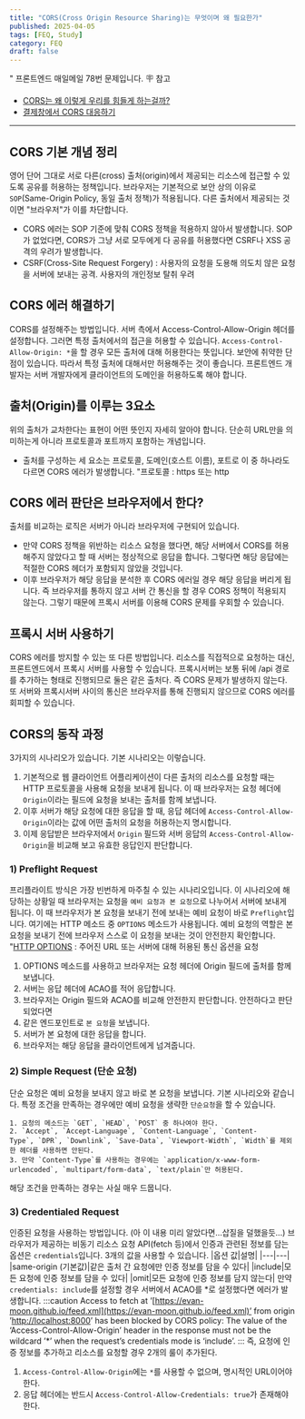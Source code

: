 ```yaml
---
title: "CORS(Cross Origin Resource Sharing)는 무엇이며 왜 필요한가"
published: 2025-04-05
tags: [FEQ, Study]
category: FEQ
draft: false
---
```

" 프론트엔드 매일메일 78번 문제입니다.
🪧 참고
- [CORS는 왜 이렇게 우리를 힘들게 하는걸까?](https://evan-moon.github.io/2020/05/21/about-cors/)
- [결제창에서 CORS 대응하기](https://docs.tosspayments.com/blog/payment-window-cors-error)
---
## CORS 기본 개념 정리
영어 단어 그대로 서로 다른(cross) 출처(origin)에서 제공되는 리소스에 접근할 수 있도록 공유를 허용하는 정책입니다.
브라우저는 기본적으로 보안 상의 이유로 `SOP`(Same-Origin Policy, 동일 출처 정책)가 적용됩니다. 다른 출처에서 제공되는 것이면 "브라우저"가 이를 차단합니다.
- CORS 에러는 SOP 기준에 맞춰 CORS 정책을 적용하지 않아서 발생합니다.
SOP가 없었다면, CORS가 그냥 서로 모두에게 다 공유를 허용했다면 CSRF나 XSS 공격의 우려가 발생합니다. 
- CSRF(Cross-Site Request Forgery) : 사용자의 요청을 도용해 의도치 않은 요청을 서버에 보내는 공격. 사용자의 개인정보 탈취 우려
## CORS 에러 해결하기
CORS를 설정해주는 방법입니다. 서버 측에서 Access-Control-Allow-Origin 헤더를 설정합니다. 그러면 특정 출처에서의 접근을 허용할 수 있습니다. `Access-Control-Allow-Origin: *`을 할 경우 모든 출처에 대해 허용한다는 뜻입니다. 보안에 취약한 단점이 있습니다. 따라서 특정 출처에 대해서만 허용해주는 것이 좋습니다.
프론트엔드 개발자는 서버 개발자에게 클라이언트의 도메인을 허용하도록 해야 합니다. 
## 출처(Origin)를 이루는 3요소
위의 출처가 교차한다는 표현이 어떤 뜻인지 자세히 알아야 합니다. 단순히 URL만을 의미하는게 아니라 프로토콜과 포트까지 포함하는 개념입니다.
- 출처를 구성하는 세 요소는 프로토콜, 도메인(호스트 이름), 포트로 이 중 하나라도 다르면 CORS 에러가 발생합니다.
"프로토콜 : https 또는 http
## CORS 에러 판단은 브라우저에서 한다?
출처를 비교하는 로직은 서버가 아니라 브라우저에 구현되어 있습니다.
- 만약 CORS 정책을 위반하는 리소스 요청을 했다면, 해당 서버에서 CORS를 허용해주지 않았다고 할 때 서버는 정상적으로 응답을 합니다. 그렇다면 해당 응답에는 적절한 CORS 헤더가 포함되지 않았을 것입니다.
- 이후 브라우저가 해당 응답을 분석한 후 CORS 에러일 경우 해당 응답을 버리게 됩니다.
즉 브라우저를 통하지 않고 서버 간 통신을 할 경우 CORS 정책이 적용되지 않는다. 그렇기 때문에 프록시 서버를 이용해 CORS 문제를 우회할 수 있습니다.
## 프록시 서버 사용하기
CORS 에러를 방지할 수 있는 또 다른 방법입니다. 리소스를 직접적으로 요청하는 대신, 프론트엔드에서 프록시 서버를 사용할 수 있습니다. 프록시서버는 보통 뒤에 /api 경로를 추가하는 형태로 진행되므로 둘은 같은 출처다. 즉 CORS 문제가 발생하지 않는다. 또 서버와 프록시서버 사이의 통신은 브라우저를 통해 진행되지 않으므로 CORS 에러를 회피할 수 있습니다.
## CORS의 동작 과정
3가지의 시나리오가 있습니다. 기본 시나리오는 이렇습니다.
1. 기본적으로 웹 클라이언트 어플리케이션이 다른 출처의 리소스를 요청할 때는 HTTP 프로토콜을 사용해 요청을 보내게 됩니다. 이 때 브라우저는 요청 헤더에 `Origin`이라는 필드에 요청을 보내는 출처를 함께 보냅니다.
2. 이후 서버가 해당 요청에 대한 응답을 할 때, 응답 헤더에 `Access-Control-Allow-Origin`이라는 값에 어떤 출처의 요청을 허용하는지 명시합니다.
3. 이제 응답받은 브라우저에서 `Origin` 필드와 서버 응답의 `Access-Control-Allow-Origin`을 비교해 보고 유효한 응답인지 판단합니다.
### 1) Preflight Request
프리플라이트 방식은 가장 빈번하게 마주칠 수 있는 시나리오입니다. 이 시나리오에 해당하는 상황일 때 브라우저는 요청을 `예비 요청과 본 요청`으로 나누어서 서버에 보내게 됩니다.
이 때 브라우저가 본 요청을 보내기 전에 보내는 예비 요청이 바로 `Preflight`입니다. 여기에는 HTTP 메소드 중 `OPTIONS` 메소드가 사용됩니다. 예비 요청의 역할은 본 요청을 보내기 전에 브라우저 스스로 이 요청을 보내는 것이 안전한지 확인합니다.
"[HTTP OPTIONS](https://developer.mozilla.org/ko/docs/Web/HTTP/Reference/Methods/OPTIONS) : 주어진 URL 또는 서버에 대해 허용된 통신 옵션을 요청
1. OPTIONS 메소드를 사용하고 브라우저는 요청 헤더에 Origin 필드에 출처를 함께 보냅니다.
2. 서버는 응답 헤더에 ACAO를 적어 응답합니다.
3. 브라우저는 Origin 필드와 ACAO를 비교해 안전한지 판단합니다.
안전하다고 판단되었다면
4. 같은 엔드포인트로 `본 요청`을 보냅니다.
5. 서버가 본 요청에 대한 응답을 합니다.
6. 브라우저는 해당 응답을 클라이언트에게 넘겨줍니다.
### 2) Simple Request (단순 요청)
단순 요청은 예비 요청을 보내지 않고 바로 본 요청을 보냅니다. 기본 시나리오와 같습니다. 특정 조건을 만족하는 경우에만 예비 요청을 생략한 `단순요청`을 할 수 있습니다.
```
1. 요청의 메소드는 `GET`, `HEAD`, `POST` 중 하나여야 한다.
2. `Accept`, `Accept-Language`, `Content-Language`, `Content-Type`, `DPR`, `Downlink`, `Save-Data`, `Viewport-Width`, `Width`를 제외한 헤더를 사용하면 안된다.
3. 만약 `Content-Type`를 사용하는 경우에는 `application/x-www-form-urlencoded`, `multipart/form-data`, `text/plain`만 허용된다.
```
해당 조건을 만족하는 경우는 사실 매우 드뭅니다.
### 3) Credentialed Request
인증된 요청을 사용하는 방법입니다. (아 이 내용 미리 알았다면...삽질을 덜했을듯...)
브라우저가 제공하는 비동기 리소스 요청 API(fetch 등)에서 인증과 관련된 정보를 담는 옵션은 `credentials`입니다. 3개의 값을 사용할 수 있습니다.
|옵션 값|설명|
|---|---|
|same-origin (기본값)|같은 출처 간 요청에만 인증 정보를 담을 수 있다|
|include|모든 요청에 인증 정보를 담을 수 있다|
|omit|모든 요청에 인증 정보를 담지 않는다|
만약 `credentials: include`를 설정할 경우 서버에서 ACAO를 \*로 설정했다면 에러가 발생합니다.
:::caution
Access to fetch at ’[https://evan-moon.github.io/feed.xml](https://evan-moon.github.io/feed.xml)’ from origin ’[http://localhost:8000](http://localhost:8000/)’ has been blocked by CORS policy: The value of the ‘Access-Control-Allow-Origin’ header in the response must not be the wildcard ’\*’ when the request’s credentials mode is ‘include’.
:::
즉, 요청에 인증 정보를 추가하고 리소스를 요청할 경우 2개의 룰이 추가된다.
1.  `Access-Control-Allow-Origin`에는 `*`를 사용할 수 없으며, 명시적인 URL이어야한다.
2. 응답 헤더에는 반드시 `Access-Control-Allow-Credentials: true`가 존재해야한다.

